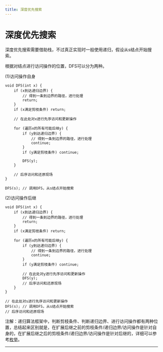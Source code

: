 ```yaml
---
title: 深度优先搜索
---
```


# 深度优先搜索

<script type="text/javascript" src="/include/head.js"></script>

深度优先搜索需要借助栈，不过真正实现时一般使用递归，假设从s结点开始搜索。

根据对结点进行访问操作的位置，DFS可以分为两种。

(1)访问操作自身

```
void DFS(int x) {
    if (x到达递归边界) {
        // 得到一条到边界的路径，进行处理
        return;
    }
    if (x满足剪枝条件) return;

    // 在此处对x进行先序访问和更新操作

    for (遍历x的所有可能后继y) {
        if (y到达递归边界) {
            // 得到一条到边界的路径，进行处理
            continue;
        }
        if (y满足剪枝条件) continue;

        DFS(y);
    }

    // 后序访问和还原现场
}

DFS(s); // 调用DFS，从s结点开始搜索
```

(2)访问操作后继

```
void DFS(int x) {
    if (x到达递归边界) {
        // 得到一条到边界的路径，进行处理
        return;
    }
    if (x满足剪枝条件) return;

    for (遍历x的所有可能后继y) {
        if (y到达递归边界) {
            // 得到一条到边界的路径，进行处理
            continue;
        }
        if (y满足剪枝条件) continue;

        // 在此处对y进行先序访问和更新操作
        DFS(y);
        // 后序访问和还原现场
    }
}

// 在此处对s进行先序访问和更新操作
DFS(s); // 调用DFS，从s结点开始搜索
// 后序访问和还原现场
```

注解：递归算法框架中，判断剪枝条件、判断递归边界、进行访问操作都有两种位置，总结起来区别就是，在扩展后继之前的剪枝条件/递归边界/访问操作是针对自身的，在扩展后继之后的剪枝条件/递归边界/访问操作是针对后继的，详细可以参考<a href="https://www.dywan.xyz/note/202103/150003">枚举</a>。

---

<script type="text/javascript" src="/include/tail.js"></script>
